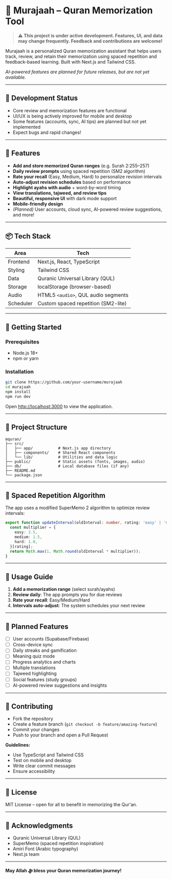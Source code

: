 # 📖 Murajaah – Quran Memorization Tool

> **⚠️ This project is under active development. Features, UI, and data may change frequently. Feedback and contributions are welcome!**

Murajaah is a personalized Quran memorization assistant that helps users track, review, and retain their memorization using spaced repetition and feedback-based learning. Built with Next.js and Tailwind CSS.

*AI-powered features are planned for future releases, but are not yet available.*

---

## 🚧 Development Status

- Core review and memorization features are functional
- UI/UX is being actively improved for mobile and desktop
- Some features (accounts, sync, AI tips) are planned but not yet implemented
- Expect bugs and rapid changes!

---

## 🌟 Features

- **Add and store memorized Quran ranges** (e.g. Surah 2:255–257)
- **Daily review prompts** using spaced repetition (SM2 algorithm)
- **Rate your recall** (Easy, Medium, Hard) to personalize revision intervals
- **Auto-adjust revision schedules** based on performance
- **Highlight ayahs with audio** + word-by-word timing
- **View translations, tajweed, and review tips**
- **Beautiful, responsive UI** with dark mode support
- **Mobile-friendly design**
- *(Planned)* User accounts, cloud sync, AI-powered review suggestions, and more!

---

## 📦 Tech Stack

| Area       | Tech               |
|------------|--------------------|
| Frontend   | Next.js, React, TypeScript |
| Styling    | Tailwind CSS       |
| Data       | Quranic Universal Library (QUL) |
| Storage    | localStorage (browser-based) |
| Audio      | HTML5 `<audio>`, QUL audio segments |
| Scheduler  | Custom spaced repetition (SM2-lite) |

---

## 🚀 Getting Started

### Prerequisites

- Node.js 18+ 
- npm or yarn

### Installation

```bash
git clone https://github.com/your-username/murajaah
cd murajaah
npm install
npm run dev
```

Open [http://localhost:3000](http://localhost:3000) to view the application.

---

## 🧱 Project Structure

```
mquran/
├── src/
│   ├── app/           # Next.js app directory
│   ├── components/    # Shared React components
│   └── lib/           # Utilities and data logic
├── public/            # Static assets (fonts, images, audio)
├── db/                # Local database files (if any)
├── README.md
└── package.json
```

---

## 🔁 Spaced Repetition Algorithm

The app uses a modified SuperMemo 2 algorithm to optimize review intervals:

```typescript
export function updateInterval(oldInterval: number, rating: 'easy' | 'medium' | 'hard') {
  const multiplier = {
    easy: 2.5,
    medium: 1.5,
    hard: 1.0,
  }[rating];
  return Math.max(1, Math.round(oldInterval * multiplier));
}
```

---

## 🎯 Usage Guide

1. **Add a memorization range** (select surah/ayahs)
2. **Review daily**: The app prompts you for due reviews
3. **Rate your recall**: Easy/Medium/Hard
4. **Intervals auto-adjust**: The system schedules your next review

---

## 🔮 Planned Features

- [ ] User accounts (Supabase/Firebase)
- [ ] Cross-device sync
- [ ] Daily streaks and gamification
- [ ] Meaning quiz mode
- [ ] Progress analytics and charts
- [ ] Multiple translations
- [ ] Tajweed highlighting
- [ ] Social features (study groups)
- [ ] AI-powered review suggestions and insights

---

## 🤝 Contributing

- Fork the repository
- Create a feature branch (`git checkout -b feature/amazing-feature`)
- Commit your changes
- Push to your branch and open a Pull Request

**Guidelines:**
- Use TypeScript and Tailwind CSS
- Test on mobile and desktop
- Write clear commit messages
- Ensure accessibility

---

## 📄 License

MIT License – open for all to benefit in memorizing the Qur'an.

---

## 🙏 Acknowledgments

- Quranic Universal Library (QUL)
- SuperMemo (spaced repetition inspiration)
- Amiri Font (Arabic typography)
- Next.js team

---

**May Allah ﷻ bless your Quran memorization journey!**
